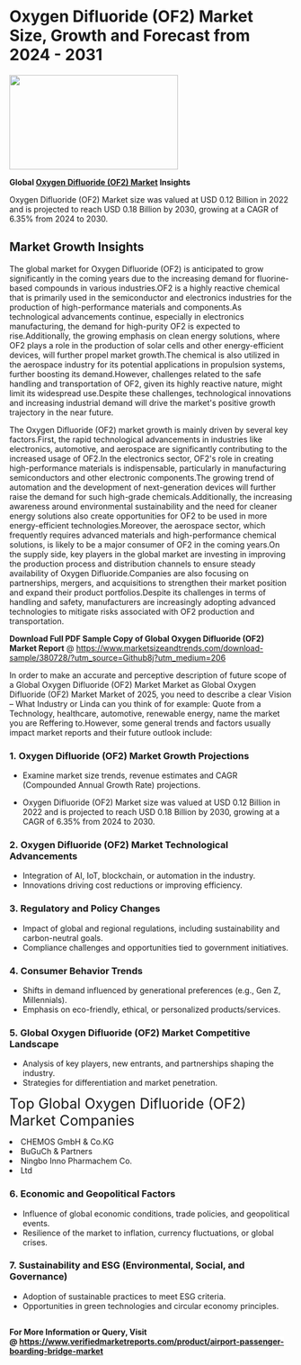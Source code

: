 <H1>Oxygen Difluoride (OF2) Market Size, Growth and Forecast from 2024 - 2031</H1><img class="aligncenter size-medium wp-image-584254" src="https://thirdeyenews.in/wp-content/uploads/2024/09/Global-Market-Research-300x168.jpeg" alt="" width="300" height="168" /><p><strong>Global&nbsp;<a href="https://www.marketsizeandtrends.com/download-sample/380728/?utm_source=Github8j?utm_medium=206">Oxygen Difluoride (OF2) Market</a> Insights</strong></p><p>Oxygen Difluoride (OF2) Market size was valued at USD 0.12 Billion in 2022 and is projected to reach USD 0.18 Billion by 2030, growing at a CAGR of 6.35% from 2024 to 2030.</p><p><h2>Market Growth Insights</h2> <p>The global market for Oxygen Difluoride (OF2) is anticipated to grow significantly in the coming years due to the increasing demand for fluorine-based compounds in various industries.OF2 is a highly reactive chemical that is primarily used in the semiconductor and electronics industries for the production of high-performance materials and components.As technological advancements continue, especially in electronics manufacturing, the demand for high-purity OF2 is expected to rise.Additionally, the growing emphasis on clean energy solutions, where OF2 plays a role in the production of solar cells and other energy-efficient devices, will further propel market growth.The chemical is also utilized in the aerospace industry for its potential applications in propulsion systems, further boosting its demand.However, challenges related to the safe handling and transportation of OF2, given its highly reactive nature, might limit its widespread use.Despite these challenges, technological innovations and increasing industrial demand will drive the market's positive growth trajectory in the near future.</p> <p>The Oxygen Difluoride (OF2) market growth is mainly driven by several key factors.First, the rapid technological advancements in industries like electronics, automotive, and aerospace are significantly contributing to the increased usage of OF2.In the electronics sector, OF2's role in creating high-performance materials is indispensable, particularly in manufacturing semiconductors and other electronic components.The growing trend of automation and the development of next-generation devices will further raise the demand for such high-grade chemicals.Additionally, the increasing awareness around environmental sustainability and the need for cleaner energy solutions also create opportunities for OF2 to be used in more energy-efficient technologies.Moreover, the aerospace sector, which frequently requires advanced materials and high-performance chemical solutions, is likely to be a major consumer of OF2 in the coming years.On the supply side, key players in the global market are investing in improving the production process and distribution channels to ensure steady availability of Oxygen Difluoride.Companies are also focusing on partnerships, mergers, and acquisitions to strengthen their market position and expand their product portfolios.Despite its challenges in terms of handling and safety, manufacturers are increasingly adopting advanced technologies to mitigate risks associated with OF2 production and transportation.</p> <p><span class=""><strong>Download Full PDF Sample Copy of Global Oxygen Difluoride (OF2) Market Report</strong> @ <a href="https://www.marketsizeandtrends.com/download-sample/380728/?utm_source=Github8j?utm_medium=206" target="_blank">https://www.marketsizeandtrends.com/download-sample/380728/?utm_source=Github8j?utm_medium=206</a></span></p><p>In order to make an accurate and perceptive description of future scope of a Global&nbsp;Oxygen Difluoride (OF2) Market Market as Global&nbsp;Oxygen Difluoride (OF2) Market Market of 2025, you need to describe a clear Vision &ndash; What Industry or Linda can you think of for example: Quote from a Technology, healthcare, automotive, renewable energy, name the market you are Reffering to.However, some general trends and factors usually impact market reports and their future outlook include:</p><h3>1.&nbsp;<strong>Oxygen Difluoride (OF2) Market Growth Projections</strong></h3><ul><li>Examine market size trends, revenue estimates and CAGR (Compounded Annual Growth Rate) projections.</li><li><p>Oxygen Difluoride (OF2) Market size was valued at USD 0.12 Billion in 2022 and is projected to reach USD 0.18 Billion by 2030, growing at a CAGR of 6.35% from 2024 to 2030.</p></li></ul><h3>2.&nbsp;<strong>Oxygen Difluoride (OF2) Market Technological Advancements</strong></h3><ul><li>Integration of AI, IoT, blockchain, or automation in the industry.</li><li>Innovations driving cost reductions or improving efficiency.</li></ul><h3>3.&nbsp;<strong>Regulatory and Policy Changes</strong></h3><ul><li>Impact of global and regional regulations, including sustainability and carbon-neutral goals.</li><li>Compliance challenges and opportunities tied to government initiatives.</li></ul><h3>4.&nbsp;<strong>Consumer Behavior Trends</strong></h3><ul><li>Shifts in demand influenced by generational preferences (e.g., Gen Z, Millennials).</li><li>Emphasis on eco-friendly, ethical, or personalized products/services.</li></ul><h3>5.&nbsp;<strong>Global Oxygen Difluoride (OF2) Market Competitive Landscape</strong></h3><ul><li>Analysis of key players, new entrants, and partnerships shaping the industry.</li><li>Strategies for differentiation and market penetration.</li></ul><p data-pm-slice="1 1 []"><span style="color: inherit; font-family: inherit; font-size: 25px;">Top Global Oxygen Difluoride (OF2) Market Companies</span></p><div class="" data-test-id=""><p><li>CHEMOS GmbH & Co.KG</li><li> BuGuCh & Partners</li><li> Ningbo Inno Pharmachem Co.</li><li>Ltd</li></p></div><h3>6.&nbsp;<strong>Economic and Geopolitical Factors</strong></h3><ul><li>Influence of global economic conditions, trade policies, and geopolitical events.</li><li>Resilience of the market to inflation, currency fluctuations, or global crises.</li></ul><h3>7.&nbsp;<strong>Sustainability and ESG (Environmental, Social, and Governance)</strong></h3><ul><li>Adoption of sustainable practices to meet ESG criteria.</li><li>Opportunities in green technologies and circular economy principles.</li></ul><h2><strong style="font-size: 14px;">For More Information or Query, Visit @&nbsp;</strong><a style="background-color: #ffffff; font-size: 14px;" href="https://www.marketsizeandtrends.com/report/oxygen-difluoride-of2-market/" target="_blank">https://www.verifiedmarketreports.com/product/airport-passenger-boarding-bridge-market</a></h2>